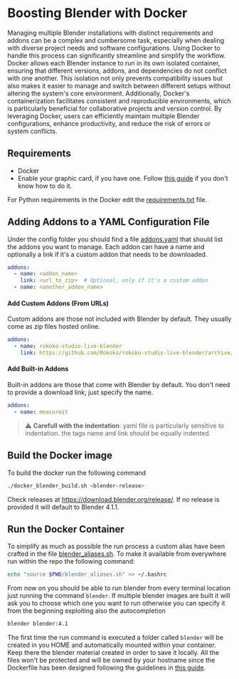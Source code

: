 # Boosting Blender with Docker

Managing multiple Blender installations with distinct requirements and addons can be a complex and cumbersome task, especially when dealing with diverse project needs and software configurations. Using Docker to handle this process can significantly streamline and simplify the workflow. Docker allows each Blender instance to run in its own isolated container, ensuring that different versions, addons, and dependencies do not conflict with one another. This isolation not only prevents compatibility issues but also makes it easier to manage and switch between different setups without altering the system's core environment. Additionally, Docker's containerization facilitates consistent and reproducible environments, which is particularly beneficial for collaborative projects and version control. By leveraging Docker, users can efficiently maintain multiple Blender configurations, enhance productivity, and reduce the risk of errors or system conflicts.

## Requirements
- Docker
- Enable your graphic card, if you have one. Follow [this guide](https://medium.com/@luca4tini/guide-to-easily-enable-the-graphic-card-in-ubuntu-4a0b21625bec) if you don't know how to do it.

For Python requirements in the Docker edit the [requirements.txt](config/requirements.txt) file.

## Adding Addons to a YAML Configuration File
Under the config folder you should find a file [addons.yaml](config/addons.yaml) that should list the addons you want to manage. Each addon can have a name and optionally a link if it's a custom addon that needs to be downloaded.

```yaml
addons:
  - name: <addon_name>
    link: <url_to_zip>  # Optional, only if it's a custom addon
  - name: <another_addon_name>

```

#### Add Custom Addons (From URLs)

Custom addons are those not included with Blender by default. They usually come as zip files hosted online.

```yaml
addons:
  - name: rokoko-studio-live-blender
    link: https://github.com/Rokoko/rokoko-studio-live-blender/archive/refs/heads/master.zip
```

#### Add Built-in Addons

Built-in addons are those that come with Blender by default. You don't need to provide a download link; just specify the name.

```yaml
addons:
  - name: measureit
```

> :warning: **Carefull with the indentation**: yaml file is particularly sensitive to indentation. the tags name and link should be equally indented.

## Build the Docker image
To build the docker run the following command

```bash
./docker_blender_build.sh <blender-release>
```

Check releases at https://download.blender.org/release/. If no release is provided it will default to Blender 4.1.1.

## Run the Docker Container
To simplify as much as possible the run process a custom alias have been crafted in the file [blender_aliases.sh](blender_aliases.sh). To make it available from everywhere run within the repo the following command:

```bash
echo "source $PWD/blender_aliases.sh" >> ~/.bashrc
```

From now on you should be able to run blender from every terminal location just running the command `blender`. If multiple blender images are built it will ask you to choose which one you want to run otherwise you can specify it from the beginning exploiting also the autocompletion

```bash
blender blender:4.1
```

The first time the run command is executed a folder called `blender` will be created in you HOME and automatically mounted within your container. Keep there the blender material created in order to save it locally. All the files won't be protected and will be owned by your hostname since the Dockerfile has been designed following the guidelines in [this guide](https://medium.com/@luca4tini/simplifying-the-use-of-a-custom-non-root-user-in-a-docker-container-72473ebd7482).


